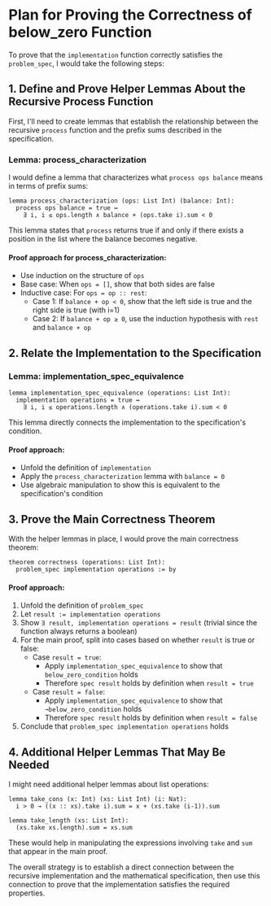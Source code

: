 # Plan for Proving the Correctness of below_zero Function

To prove that the `implementation` function correctly satisfies the `problem_spec`, I would take the following steps:

## 1. Define and Prove Helper Lemmas About the Recursive Process Function

First, I'll need to create lemmas that establish the relationship between the recursive `process` function and the prefix sums described in the specification.

### Lemma: process_characterization

I would define a lemma that characterizes what `process ops balance` means in terms of prefix sums:

```
lemma process_characterization (ops: List Int) (balance: Int):
  process ops balance = true ↔ 
    ∃ i, i ≤ ops.length ∧ balance + (ops.take i).sum < 0
```

This lemma states that `process` returns true if and only if there exists a position in the list where the balance becomes negative.

#### Proof approach for process_characterization:
- Use induction on the structure of `ops`
- Base case: When `ops = []`, show that both sides are false
- Inductive case: For `ops = op :: rest`:
  - Case 1: If `balance + op < 0`, show that the left side is true and the right side is true (with i=1)
  - Case 2: If `balance + op ≥ 0`, use the induction hypothesis with `rest` and `balance + op`

## 2. Relate the Implementation to the Specification

### Lemma: implementation_spec_equivalence

```
lemma implementation_spec_equivalence (operations: List Int):
  implementation operations = true ↔ 
    ∃ i, i ≤ operations.length ∧ (operations.take i).sum < 0
```

This lemma directly connects the implementation to the specification's condition.

#### Proof approach:
- Unfold the definition of `implementation`
- Apply the `process_characterization` lemma with `balance = 0`
- Use algebraic manipulation to show this is equivalent to the specification's condition

## 3. Prove the Main Correctness Theorem

With the helper lemmas in place, I would prove the main correctness theorem:

```
theorem correctness (operations: List Int):
  problem_spec implementation operations := by
```

#### Proof approach:
1. Unfold the definition of `problem_spec`
2. Let `result := implementation operations`
3. Show `∃ result, implementation operations = result` (trivial since the function always returns a boolean)
4. For the main proof, split into cases based on whether `result` is true or false:
   - Case `result = true`:
     - Apply `implementation_spec_equivalence` to show that `below_zero_condition` holds
     - Therefore `spec result` holds by definition when `result = true`
   - Case `result = false`:
     - Apply `implementation_spec_equivalence` to show that `¬below_zero_condition` holds
     - Therefore `spec result` holds by definition when `result = false`
5. Conclude that `problem_spec implementation operations` holds

## 4. Additional Helper Lemmas That May Be Needed

I might need additional helper lemmas about list operations:

```
lemma take_cons (x: Int) (xs: List Int) (i: Nat):
  i > 0 → ((x :: xs).take i).sum = x + (xs.take (i-1)).sum
```

```
lemma take_length (xs: List Int):
  (xs.take xs.length).sum = xs.sum
```

These would help in manipulating the expressions involving `take` and `sum` that appear in the main proof.

The overall strategy is to establish a direct connection between the recursive implementation and the mathematical specification, then use this connection to prove that the implementation satisfies the required properties.
